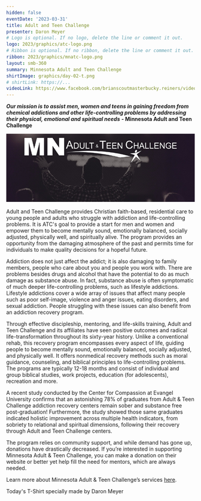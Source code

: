 ```yaml
---
hidden: false
eventDate: '2023-03-31'
title: Adult and Teen Challenge
presenter: Daron Meyer
# Logo is optional. If no logo, delete the line or comment it out.
logo: 2023/graphics/atc-logo.png
# Ribbon is optional. If no ribbon, delete the line or comment it out.
ribbon: 2023/graphics/mnatc-logo.png
layout: smb-360
summary: Minnesota Adult and Teen Challenge
shirtImage: graphics/day-02-t.png
# shirtLink: https://...
videoLink: https://www.facebook.com/brianscoutmasterbucky.reiners/videos/775463404295131
---
```

***Our mission is to assist men, women and teens in gaining freedom from chemical addictions and other life-controlling problems by addressing their physical, emotional and spiritual needs*** **- Minnesota Adult and Teen Challenge**


<div class="D(f) Jc(c) My(1.4em)">
<img src="graphics/mnatc-pic-01.png" class="Maw(100%)">
</div>


Adult and Teen Challenge provides Christian faith-based, residential care to young people and adults who struggle with addiction and life-controlling problems. It is ATC's goal to provide a start for men and women and empower them to become mentally sound, emotionally balanced, socially adjusted, physically well, and spiritually alive. The program provides an opportunity from the damaging atmosphere of the past and permits time for individuals to make quality decisions for a hopeful future.

Addiction does not just affect the addict; it is also damaging to family members, people who care about you and people you work with. There are problems besides drugs and alcohol that have the potential to do as much damage as substance abuse. In fact, substance abuse is often symptomatic of much deeper life-controlling problems, such as lifestyle addictions. Lifestyle addictions cover a wide array of issues that affect many people such as poor self-image, violence and anger issues, eating disorders, and sexual addiction. People struggling with these issues can also benefit from an addiction recovery program.

Through effective discipleship, mentoring, and life-skills training, Adult and Teen Challenge and its affiliates have seen positive outcomes and radical life-transformation throughout its sixty-year history. Unlike a conventional rehab, this recovery program encompasses every aspect of life, guiding people to become mentally sound, emotionally balanced, socially adjusted, and physically well.  It offers nonmedical recovery methods such as moral guidance, counseling, and biblical principles to life-controlling problems. The programs are typically 12-18 months and consist of individual and group biblical studies, work projects, education (for adolescents), recreation and more.

A recent study conducted by the Center for Compassion at Evangel University confirms that an astonishing 78% of graduates from Adult & Teen Challenge addiction recovery centers remain sober and substance free post-graduation! Furthermore, the study showed those same graduates indicated holistic improvement across multiple health indicators, from sobriety to relational and spiritual dimensions, following their recovery through Adult and Teen Challenge centers.

The program relies on community support, and while demand has gone up, donations have drastically decreased. If you’re interested in supporting Minnesota Adult & Teen Challenge, you can make a donation on their website or better yet help fill the need for mentors, which are always needed.

Learn more about Minnesota Adult & Teen Challenge’s services <a href="https://www.mntc.org/">here</a>.

Today's T-Shirt specially made by Daron Meyer
